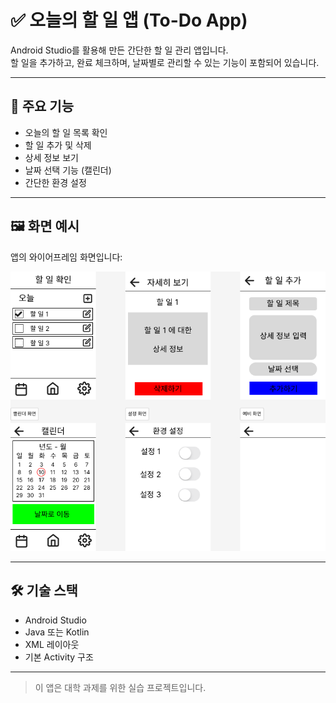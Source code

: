 # ✅ 오늘의 할 일 앱 (To-Do App)

Android Studio를 활용해 만든 간단한 할 일 관리 앱입니다.  
할 일을 추가하고, 완료 체크하며, 날짜별로 관리할 수 있는 기능이 포함되어 있습니다.

---

## 📱 주요 기능

- 오늘의 할 일 목록 확인
- 할 일 추가 및 삭제
- 상세 정보 보기
- 날짜 선택 기능 (캘린더)
- 간단한 환경 설정

---

## 🖼️ 화면 예시

앱의 와이어프레임 화면입니다:

![앱 화면](./Images/appImage.png)

---

## 🛠️ 기술 스택

- Android Studio
- Java 또는 Kotlin
- XML 레이아웃
- 기본 Activity 구조

---

> 이 앱은 대학 과제를 위한 실습 프로젝트입니다.


